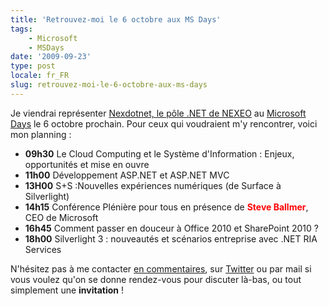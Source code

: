 ```yaml
---
title: 'Retrouvez-moi le 6 octobre aux MS Days'
tags:
    - Microsoft
    - MSDays
date: '2009-09-23'
type: post
locale: fr_FR
slug: retrouvez-moi-le-6-octobre-aux-ms-days
---
```


Je viendrai représenter [Nexdotnet, le pôle .NET de NEXEO](http://nexdotnet.nexeo.fr/) au [Microsoft Days](http://www.microsoft.com/france/microsoft-days/) le 6 octobre prochain. Pour ceux qui voudraient m'y rencontrer, voici mon planning&nbsp;:

* **09h30** Le Cloud Computing et le Système d'Information&nbsp;: Enjeux, opportunités et mise en ouvre
* **11h00** Développement ASP.NET et ASP.NET MVC
* **13H00** S+S&nbsp;:Nouvelles expériences numériques (de Surface à Silverlight)
* **14h15** Conférence Plénière pour tous en présence de <span style="color: #ff0000">**Steve Ballmer**</span>, CEO de Microsoft
* **16h45** Comment passer en douceur à Office 2010 et SharePoint 2010&nbsp;?
* **18h00** Silverlight 3&nbsp;: nouveautés et scénarios entreprise avec .NET RIA Services

N'hésitez pas à me contacter [en commentaires](/2009/09/retrouvez-moi-le-6-octobre-aux-ms-days/), sur [Twitter](https://twitter.com/borisschapira) ou par mail si vous voulez qu'on se donne rendez-vous pour discuter là-bas, ou tout simplement une **invitation** !
